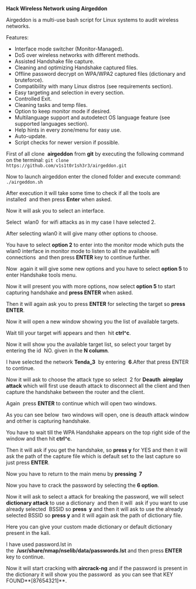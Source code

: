 **Hack Wireless Network using Airgeddon**

Airgeddon is a multi-use bash script for Linux systems to audit wireless networks.

Features:
- Interface mode switcher (Monitor-Managed).
- DoS over wireless networks with different methods.
- Assisted Handshake file capture.
- Cleaning and optimizing Handshake captured files.
- Offline password decrypt on WPA/WPA2 captured files (dictionary and bruteforce).
- Compatibility with many Linux distros (see requirements section).
- Easy targeting and selection in every section.
- Controlled Exit. 
- Cleaning tasks and temp files. 
- Option to keep monitor mode if desired.
- Multilanguage support and autodetect OS language feature (see supported languages section).
- Help hints in every zone/menu for easy use.
- Auto-update. 
- Script checks for newer version if possible.

First of all clone  **airgeddon** from **git** by executing the following command on the terminal:
`git clone https://github.com/v1s1t0r1sh3r3/airgeddon.git`

Now to launch airgeddon enter the cloned folder and execute command:
`./airgeddon.sh`

After execution it will take some time to check if all the tools are installed  and then press **Enter** when asked.

Now it will ask you to select an interface.

Select  wlan0  for wifi attacks as in my case I have selected 2.

After selecting wlan0 it will give many other options to choose.

You have to select **option 2** to enter into the monitor mode which puts the wlan0 interface in monitor mode to listen to all the available wifi connections  and then press **ENTER** key to continue further.

Now  again it will give some new options and you have to select **option 5** to enter Handshake tools menu.

Now it will present you with more options, now select **option 5** to start capturing handshake and **press ENTER** when asked.

Then it will again ask you to press **ENTER** for selecting the target so **press ENTER**.

Now it will open a new window showing you the list of available targets.

Wait till your target wifi appears and then  hit **ctrl^c**.

Now it will show you the available target list, so select your target by entering the id  NO. given in the **N column**.  

I have selected the network **Tenda_3**  by entering  **6**.After that press ENTER to continue.

Now it will ask to choose the attack type so select  2 for **Deauth  aireplay attack** which will first use deauth attack to disconnect all the client and then capture the handshake between the router and the client.

Again  press **ENTER** to continue which will open two windows.

As you can see below  two windows will open, one is deauth attack window and otrher is capturing handshake.

You have to wait till the WPA Handshake appears on the top right side of the window and then hit **ctrl^c**.

Then it will ask if you get the handshake, so **press y** for YES and then it will ask the path of the capture file which is default set to the last capture so just press **ENTER**.

Now you have to return to the main menu by **pressing  7**

Now you have to crack the password by selecting the **6 option**.

Now it will ask to select a attack for breaking the password, we will select **dictionary attack** to use a dictionary  and then it will  ask if you want to use already selected  BSSID so **press  y** and then it will ask to use the already selected BSSID so **press y** and it will again ask the path of dictionary file.

Here you can give your custom made dictionary or default dictionary present in the kali.

I have used password.lst in the  **/usr/share/nmap/nselib/data/passwords.lst** and then press **ENTER** key to continue.

Now it will start cracking with **aircrack-ng** and if the password is present in the dictionary it will show you the password  as you can see that KEY FOUND**[87654321]**.